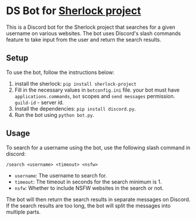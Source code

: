 # DS Bot for [Sherlock project](https://github.com/sherlock-project/sherlock)

This is a Discord bot for the Sherlock project that searches for a given username on various websites. The bot uses Discord's slash commands feature to take input from the user and return the search results.

## Setup

To use the bot, follow the instructions below:

1. install the sherlock: `pip install sherlock-project`
2. Fill in the necessary values in `botconfig.ini` file. your bot must have `applications.commands`, `bot` scopes and `send messages` permission. `guild-id` - server id.
3. Install the dependencies: `pip install discord.py`.
4. Run the bot using `python bot.py`.

## Usage

To search for a username using the bot, use the following slash command in discord:

```
/search <username> <timeout> <nsfw>
```

- `username`: The username to search for.
- `timeout`: The timeout in seconds for the search minimum is 1.
- `nsfw`: Whether to include NSFW websites in the search or not.

The bot will then return the search results in separate messages on Discord. If the search results are too long, the bot will split the messages into multiple parts.
